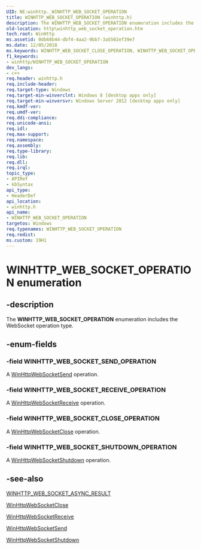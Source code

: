```yaml
---
UID: NE:winhttp._WINHTTP_WEB_SOCKET_OPERATION
title: WINHTTP_WEB_SOCKET_OPERATION (winhttp.h)
description: The WINHTTP_WEB_SOCKET_OPERATION enumeration includes the WebSocket operation type.
old-location: http\winhttp_web_socket_operation.htm
tech.root: WinHttp
ms.assetid: 0db68b44-dbf4-4aa2-9bb7-3a5502ef39e7
ms.date: 12/05/2018
ms.keywords: WINHTTP_WEB_SOCKET_CLOSE_OPERATION, WINHTTP_WEB_SOCKET_OPERATION, WINHTTP_WEB_SOCKET_OPERATION enumeration [HTTP], WINHTTP_WEB_SOCKET_RECEIVE_OPERATION, WINHTTP_WEB_SOCKET_SEND_OPERATION, WINHTTP_WEB_SOCKET_SHUTDOWN_OPERATION, http.winhttp_web_socket_operation, winhttp/WINHTTP_WEB_SOCKET_CLOSE_OPERATION, winhttp/WINHTTP_WEB_SOCKET_OPERATION, winhttp/WINHTTP_WEB_SOCKET_RECEIVE_OPERATION, winhttp/WINHTTP_WEB_SOCKET_SEND_OPERATION, winhttp/WINHTTP_WEB_SOCKET_SHUTDOWN_OPERATION
f1_keywords:
- winhttp/WINHTTP_WEB_SOCKET_OPERATION
dev_langs:
- c++
req.header: winhttp.h
req.include-header: 
req.target-type: Windows
req.target-min-winverclnt: Windows 8 [desktop apps only]
req.target-min-winversvr: Windows Server 2012 [desktop apps only]
req.kmdf-ver: 
req.umdf-ver: 
req.ddi-compliance: 
req.unicode-ansi: 
req.idl: 
req.max-support: 
req.namespace: 
req.assembly: 
req.type-library: 
req.lib: 
req.dll: 
req.irql: 
topic_type:
- APIRef
- kbSyntax
api_type:
- HeaderDef
api_location:
- winhttp.h
api_name:
- WINHTTP_WEB_SOCKET_OPERATION
targetos: Windows
req.typenames: WINHTTP_WEB_SOCKET_OPERATION
req.redist: 
ms.custom: 19H1
---
```


# WINHTTP_WEB_SOCKET_OPERATION enumeration


## -description


The <b>WINHTTP_WEB_SOCKET_OPERATION</b> enumeration includes the WebSocket operation type.


## -enum-fields




### -field WINHTTP_WEB_SOCKET_SEND_OPERATION

A <a href="https://docs.microsoft.com/windows/desktop/api/winhttp/nf-winhttp-winhttpwebsocketsend">WinHttpWebSocketSend</a> operation.


### -field WINHTTP_WEB_SOCKET_RECEIVE_OPERATION

A <a href="https://docs.microsoft.com/windows/desktop/api/winhttp/nf-winhttp-winhttpwebsocketreceive">WinHttpWebSocketReceive</a> operation.


### -field WINHTTP_WEB_SOCKET_CLOSE_OPERATION

A <a href="https://docs.microsoft.com/windows/desktop/api/winhttp/nf-winhttp-winhttpwebsocketclose">WinHttpWebSocketClose</a> operation.


### -field WINHTTP_WEB_SOCKET_SHUTDOWN_OPERATION

A <a href="https://docs.microsoft.com/windows/desktop/api/winhttp/nf-winhttp-winhttpwebsocketshutdown">WinHttpWebSocketShutdown</a> operation.


## -see-also




<a href="https://docs.microsoft.com/windows/desktop/api/winhttp/ns-winhttp-winhttp_web_socket_async_result">WINHTTP_WEB_SOCKET_ASYNC_RESULT</a>



<a href="https://docs.microsoft.com/windows/desktop/api/winhttp/nf-winhttp-winhttpwebsocketclose">WinHttpWebSocketClose</a>



<a href="https://docs.microsoft.com/windows/desktop/api/winhttp/nf-winhttp-winhttpwebsocketreceive">WinHttpWebSocketReceive</a>



<a href="https://docs.microsoft.com/windows/desktop/api/winhttp/nf-winhttp-winhttpwebsocketsend">WinHttpWebSocketSend</a>



<a href="https://docs.microsoft.com/windows/desktop/api/winhttp/nf-winhttp-winhttpwebsocketshutdown">WinHttpWebSocketShutdown</a>
 

 

